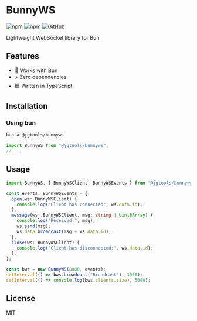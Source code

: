 # BunnyWS

[![npm](https://img.shields.io/npm/v/@jgtools/bunnyws)](https://www.npmjs.com/package/@jgtools/bunnyws)
[![npm](https://img.shields.io/npm/dm/@jgtools/bunnyws)](https://www.npmjs.com/package/@jgtools/bunnyws)
[![GitHub](https://img.shields.io/github/license/jgtools/bunnyws)](https://github.com/git/git-scm.com/blob/main/MIT-LICENSE.txt)

Lightweight WebSocket library for Bun

## Features
- :rabbit: Works with Bun
- :zap: Zero dependencies
- :blue_square: Written in TypeScript

## Installation

### Using bun

```bash
bun a @jgtools/bunnyws
```

```javascript
import BunnyWS from "@jgtools/bunnyws";
// ...
```

## Usage

```typescript
import BunnyWS, { BunnyWSClient, BunnyWSEvents } from "@jgtools/bunnyws";

const events: BunnyWSEvents = {
  open(ws: BunnyWSClient) {
    console.log("Client has connected", ws.data.id);
  },
  message(ws: BunnyWSClient, msg: string | Uint8Array) {
    console.log("Received:", msg);
    ws.send(msg);
    ws.data.broadcast(msg + ws.data.id);
  },
  close(ws: BunnyWSClient) {
    console.log("Client has disconnected:", ws.data.id);
  },
};

const bws = new BunnyWS(8080, events);
setInterval(() => bws.broadcast("Broadcast"), 3000);
setInterval(() => console.log(bws.clients.size), 5000);
```

## License

MIT
